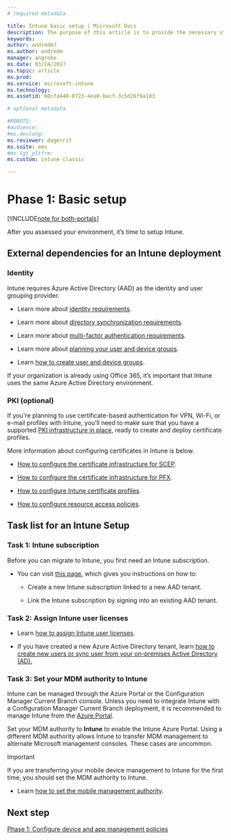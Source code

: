 ```yaml
---
# required metadata

title: Intune basic setup | Microsoft Docs
description: The purpose of this article is to provide the necessary steps to set up Microsoft Intune.
keywords:
author: andredm7
ms.author: andredm
manager: angrobe
ms.date: 03/24/2017
ms.topic: article
ms.prod:
ms.service: microsoft-intune
ms.technology:
ms.assetid: 60cfa440-0723-4ea0-bacf-3c5d26f9a1d3

# optional metadata

#ROBOTS:
#audience:
#ms.devlang:
ms.reviewer: dagerrit
ms.suite: ems
#ms.tgt_pltfrm:
ms.custom: intune-classic

---
```


# Phase 1: Basic setup

[!INCLUDE[note for both-portals](./includes/note-for-both-portals.md)]

After you assessed your environment, it’s time to setup Intune.

## External dependencies for an Intune deployment

### Identity

Intune requires Azure Active Directory (AAD) as the identity and user grouping provider.

-   Learn more about [identity requirements](https://docs.microsoft.com/active-directory/active-directory-hybrid-identity-design-considerations-overview#design-considerations-overview).

-   Learn more about [directory synchronization requirements](https://docs.microsoft.com/active-directory/active-directory-hybrid-identity-design-considerations-directory-sync-requirements).

-   Learn more about [multi-factor authentication requirements](https://docs.microsoft.com/active-directory/active-directory-hybrid-identity-design-considerations-multifactor-auth-requirements).

-   Learn more about [planning your user and device groups](/intune-classic/deploy-use/plan-your-user-and-device-groups).

-   Learn [how to create user and device groups](/intune-classic/deploy-use/use-groups-to-manage-users-and-devices-with-microsoft-intune).

If your organization is already using Office 365, it’s important that Intune uses the same Azure Active Directory environment.

### PKI (optional)

If you're planning to use certificate-based authentication for VPN, Wi-Fi, or e-mail profiles with Intune, you’ll need to make sure that you have a supported [PKI infrastructure in place](/intune-classic/deploy-use/secure-resource-access-with-certificate-profiles), ready to create and deploy certificate profiles.

More information about configuring certificates in Intune is below.

-   [How to configure the certificate infrastructure for SCEP](/intune-classic/deploy-use/configure-certificate-infrastructure-for-scep).

-   [How to configure the certificate infrastructure for PFX](/intune-classic/deploy-use/configure-certificate-infrastructure-for-pfx).

-   [How to configure Intune certificate profiles](/intune-classic/deploy-use/configure-intune-certificate-profiles).

-   [How to configure resource access policies](/intune-classic/deploy-use/enable-access-to-company-resources-with-microsoft-intune).

## Task list for an Intune Setup

### Task 1: Intune subscription

Before you can migrate to Intune, you first need an Intune subscription.

-   You can visit [this page](https://portal.office.com/Signup/Signup.aspx?OfferId=40BE278A-DFD1-470a-9EF7-9F2596EA7FF9&dl=INTUNE_A&ali=1#0), which gives you instructions on how to:

    -   Create a new Intune subscription linked to a new AAD tenant.

    -   Link the Intune subscription by signing into an existing AAD tenant.

### Task 2: Assign Intune user licenses

-   Learn [how to assign Intune user licenses](/intune-classic/get-started/start-with-a-paid-subscription-to-microsoft-intune-step-4).

-   If you have created a new Azure Active Directory tenant, learn [how to create new users or sync user from your on-premises Active Directory (AD).](https://docs.microsoft.com/azure/active-directory/connect/active-directory-aadconnect)

### Task 3: Set your MDM authority to Intune

Intune can be managed through the Azure Portal or the Configuration Manager Current Branch console. Unless you need to integrate Intune with a Configuration Manager Current Branch deployment, it is recommended to manage Intune from the [Azure Portal](https://portal.azure.com).

Set your MDM authority to **Intune** to enable the Intune Azure Portal. Using a different MDM authority allows Intune to transfer MDM management to alternate Microsoft management consoles. These cases are uncommon.

> [!IMPORTANT]
> If you are transferring your mobile device management to Intune for the first time, you should set the MDM authority to Intune.

-   Learn [how to set the mobile management authority](/intune-classic/deploy-use/prerequisites-for-enrollment#step-2-set-mdm-authority).

## Next step

[Phase 1: Configure device and app management policies](/intune-classic/plan-design/migration-phase1-configure-device-and-app-management-policies)
